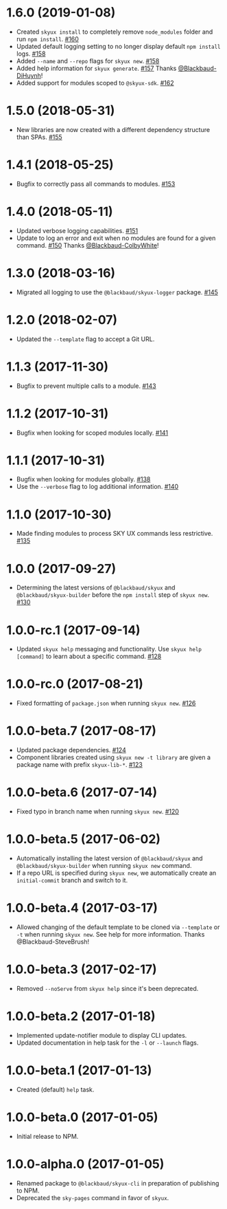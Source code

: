 # 1.6.0 (2019-01-08)

- Created `skyux install` to completely remove `node_modules` folder and run `npm install`. [#160](https://github.com/blackbaud/skyux-cli/pull/160)
- Updated default logging setting to no longer display default `npm install` logs. [#158](https://github.com/blackbaud/skyux-cli/pull/158) 
- Added `--name` and `--repo` flags for `skyux new`. [#158](https://github.com/blackbaud/skyux-cli/pull/158)
- Added help information for `skyux generate`. [#157](https://github.com/blackbaud/skyux-cli/pull/157) Thanks [@Blackbaud-DiHuynh](https://github.com/Blackbaud-DiHuynh)!
- Added support for modules scoped to `@skyux-sdk`. [#162](https://github.com/blackbaud/skyux-cli/pull/162)

# 1.5.0 (2018-05-31)

- New libraries are now created with a different dependency structure than SPAs. [#155](https://github.com/blackbaud/skyux-cli/pull/155)

# 1.4.1 (2018-05-25)

- Bugfix to correctly pass all commands to modules. [#153](https://github.com/blackbaud/skyux-cli/pull/153)

# 1.4.0 (2018-05-11)

- Updated verbose logging capabilities. [#151](https://github.com/blackbaud/skyux-cli/pull/151)
- Update to log an error and exit when no modules are found for a given command. [#150](https://github.com/blackbaud/skyux-cli/pull/150) Thanks [@Blackbaud-ColbyWhite](https://github.com/Blackbaud-ColbyWhite)!

# 1.3.0 (2018-03-16)

- Migrated all logging to use the `@blackbaud/skyux-logger` package. [#145](https://github.com/blackbaud/skyux-builder/pull/145)

# 1.2.0 (2018-02-07)

- Updated the `--template` flag to accept a Git URL.

# 1.1.3 (2017-11-30)

- Bugfix to prevent multiple calls to a module. [#143](https://github.com/blackbaud/skyux-cli/pull/143)

# 1.1.2 (2017-10-31)

- Bugfix when looking for scoped modules locally. [#141](https://github.com/blackbaud/skyux-cli/pull/141)

# 1.1.1 (2017-10-31)

- Bugfix when looking for modules globally. [#138](https://github.com/blackbaud/skyux-cli/pull/138)
- Use the `--verbose` flag to log additional information. [#140](https://github.com/blackbaud/skyux-cli/pull/140)

# 1.1.0 (2017-10-30)

- Made finding modules to process SKY UX commands less restrictive. [#135](https://github.com/blackbaud/skyux-cli/pull/135)

# 1.0.0 (2017-09-27)

- Determining the latest versions of `@blackbaud/skyux` and `@blackbaud/skyux-builder` before the `npm install` step of `skyux new`. [#130](https://github.com/blackbaud/skyux-cli/pull/130)

# 1.0.0-rc.1 (2017-09-14)

- Updated `skyux help` messaging and functionality.  Use `skyux help [command]` to learn about a specific command. [#128](https://github.com/blackbaud/skyux-cli/pull/128)

# 1.0.0-rc.0 (2017-08-21)

- Fixed formatting of `package.json` when running `skyux new`. [#126](https://github.com/blackbaud/skyux-cli/pull/126)

# 1.0.0-beta.7 (2017-08-17)

- Updated package dependencies. [#124](https://github.com/blackbaud/skyux-cli/pull/124)
- Component libraries created using `skyux new -t library` are given a package name with prefix `skyux-lib-*`. [#123](https://github.com/blackbaud/skyux-cli/pull/123)

# 1.0.0-beta.6 (2017-07-14)

- Fixed typo in branch name when running `skyux new`. [#120](https://github.com/blackbaud/skyux-cli/pull/120)

# 1.0.0-beta.5 (2017-06-02)

- Automatically installing the latest version of `@blackbaud/skyux` and `@blackbaud/skyux-builder` when running `skyux new` command.
- If a repo URL is specified during `skyux new`, we automatically create an `initial-commit` branch and switch to it.

# 1.0.0-beta.4 (2017-03-17)

- Allowed changing of the default template to be cloned via `--template` or `-t` when running `skyux new`.  See help for more information.  Thanks @Blackbaud-SteveBrush!

# 1.0.0-beta.3 (2017-02-17)

- Removed `--noServe` from `skyux help` since it's been deprecated.

# 1.0.0-beta.2 (2017-01-18)

- Implemented update-notifier module to display CLI updates.
- Updated documentation in help task for the `-l` or `--launch` flags.

# 1.0.0-beta.1 (2017-01-13)

- Created (default) `help` task.

# 1.0.0-beta.0 (2017-01-05)

- Initial release to NPM.

# 1.0.0-alpha.0 (2017-01-05)

- Renamed package to `@blackbaud/skyux-cli` in preparation of publishing to NPM.
- Deprecated the `sky-pages` command in favor of `skyux`.
